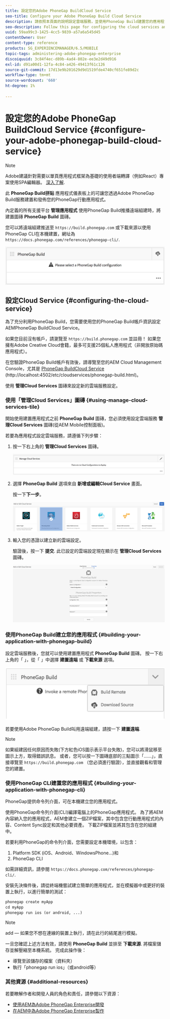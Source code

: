 ```yaml
---
title: 設定您的Adobe PhoneGap BuildCloud Service
seo-title: Configure your Adobe PhoneGap Build Cloud Service
description: 請依照本頁面的說明設定雲端服務，並使用PhoneGap Build建置您的應用程式。
seo-description: Follow this page for configuring the cloud services and building your application with PhoneGap build.
uuid: 59aa99c3-1425-4cc5-9839-a57a6a545d45
contentOwner: User
content-type: reference
products: SG_EXPERIENCEMANAGER/6.5/MOBILE
topic-tags: administering-adobe-phonegap-enterprise
discoiquuid: 3c84f4ec-d89b-4ad4-802e-ee3e2d49d916
exl-id: d91a00d1-12fa-4c84-a426-49413f61c126
source-git-commit: 17d13e9b201629d9d1519fde4740cf651fe89d2c
workflow-type: tm+mt
source-wordcount: '660'
ht-degree: 1%

---
```


# 設定您的Adobe PhoneGap BuildCloud Service {#configure-your-adobe-phonegap-build-cloud-service}

>[!NOTE]
>
>Adobe建議針對需要以單頁應用程式框架為基礎的使用者端轉譯（例如React）專案使用SPA編輯器。 [深入了解](/help/sites-developing/spa-overview.md).

此 **PhoneGap Build拼貼** 應用程式儀表板上的可讓您透過Adobe PhoneGap Build服務建置和發佈您的PhoneGap行動應用程式。

內定義的所有支援平台 **管理應用程式** 使用PhoneGap Build推播遠端組建時，將建置圖磚 **PhoneGap Build** 圖磚。

您可以將遠端組建推送至 `https://build.phonegap.com` 或下載來源以使用PhoneGap CLI在本機建置，網址為 `https://docs.phonegap.com/references/phonegap-cli/`.

![PhoneGap Build拼貼](assets/chlimage_1-60.png)

## 設定Cloud Service {#configuring-the-cloud-service}

為了充分利用PhoneGap Build，您需要使用您的PhoneGap Build帳戶資訊設定AEMPhoneGap BuildCloud Service。

如果您目前沒有帳戶，請瀏覽至 `https://build.phonegap.com` 並註冊！ 如果您擁有Adobe Creative Cloud會籍，最多可支援25個私人應用程式（非開放原始碼應用程式）。

在您驗證PhoneGap Build帳戶有效後，請導覽至您的AEM Cloud Management Console，尤其是 [PhoneGap BuildCloud Service](http://localhost:4502/etc/cloudservices/phonegap-build.html) (http://localhost:4502/etc/cloudservices/phonegap-build.html)。

使用 **管理Cloud Services** 圖磚來設定新的雲端服務設定。

### 使用「管理Cloud Services」圖磚 {#using-manage-cloud-services-tile}

開始使用建置應用程式之前 **PhoneGap Build** 圖磚，您必須使用設定雲端服務 **管理Cloud Services** 圖磚(從AEM Mobile控制面板)。

若要為應用程式設定雲端服務，請遵循下列步驟：

1. 按一下右上角的 **管理Cloud Services** 圖磚。

   ![chlimage_1-61](assets/chlimage_1-61.png)

1. 選擇 **PhoneGap Build** 選項來自 **新增或編輯Cloud Service** 畫面。

   按一下&#x200B;**下一步**。

   ![chlimage_1-62](assets/chlimage_1-62.png)

1. 輸入您的憑證以建立新的雲端設定。

   驗證後，按一下 **提交**. 此已設定的雲端設定現在顯示在 **管理Cloud Services** 圖磚。

   ![chlimage_1-63](assets/chlimage_1-63.png)

### 使用PhoneGap Build建立您的應用程式 {#building-your-application-with-phonegap-build}

設定雲端服務後，您就可以使用建置應用程式 **PhoneGap Build** 圖磚。 按一下右上角的「 」，從「 」中選擇 **建置遠端** 或 **下載來源** 選項。

![chlimage_1-64](assets/chlimage_1-64.png)

若要使用Adobe PhoneGap Build叫用遠端組建，請按一下 **建置遠端**.

>[!NOTE]
>
>如果組建因任何原因而失敗(下方紅色iOS圖示表示平台失敗)，您可以將滑鼠移至圖示上方，取得錯誤訊息。 或者，您可以按一下圖磚底部的三點圖示「……」，直接導覽至 `https://build.phonegap.com` （您必須進行驗證），並直接觀看和管理您的建置。

### 使用PhoneGap CLI建置您的應用程式 {#building-your-application-with-phonegap-cli}

PhoneGap提供命令列介面，可在本機建立您的應用程式。

使用PhoneGap命令列介面(CLI)編譯電腦上的PhoneGap應用程式。 為了將AEM內容納入您的應用程式，AEM會建立一個ZIP檔案，其中包含您行動應用程式的內容、Content Sync設定和其他必要資產。 下載ZIP檔案並將其包含在您的組建中。

若要利用PhoneGap的命令列介面，您需要設定本機環境，以包含：

1. Platform SDK (iOS、Android、WindowsPhone...)和
1. PhoneGap CLI

如需詳細資訊，請參閱 `https://docs.phonegap.com/references/phonegap-cli/`.

安裝先決條件後，請從終端機嘗試建立簡單的應用程式，並在模擬器中或更好的裝置上執行，以進行簡單的測試：

```xml
phonegap create myApp
cd myApp
phonegap run ios (or android, ...)
```

>[!NOTE]
>
>add — 如果您不想在連線的裝置上執行，請在此行的結尾進行模擬。

一旦您確認上述方法有效，請使用 **PhoneGap Build** 並排至 **下載來源**. 將檔案儲存並解壓縮至本機系統。 完成此操作後：

* 導覽至該儲存的檔案（資料夾）
* 執行「phonegap run ios」（或android等）

### 其他資源 {#additional-resources}

若要瞭解作者和開發人員的角色和責任，請參閱以下資源：

* [使用AEM為Adobe PhoneGap Enterprise開發](/help/mobile/developing-in-phonegap.md)
* [在AEM中為Adobe PhoneGap Enterprise製作](/help/mobile/phonegap.md)

